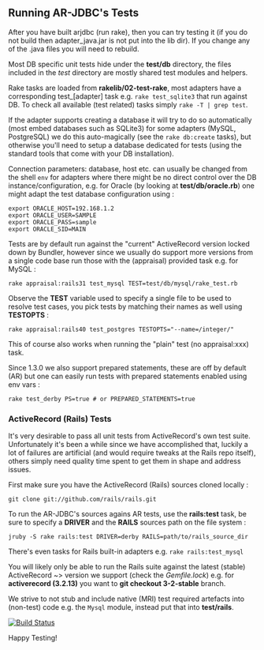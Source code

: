 
## Running AR-JDBC's Tests

After you have built arjdbc (run rake), then you can try testing it (if you
do not build then adapter_java.jar is not put into the lib dir).  If you
change any of the .java files you will need to rebuild.

Most DB specific unit tests hide under the **test/db** directory, the files
included in the *test* directory are mostly shared test modules and helpers.

Rake tasks are loaded from **rakelib/02-test-rake**, most adapters have a
corresponding test_[adapter] task e.g. `rake test_sqlite3` that run against DB.
To check all available (test related) tasks simply `rake -T | grep test`.

If the adapter supports creating a database it will try to do so automatically
(most embed databases such as SQLite3) for some adapters (MySQL, PostgreSQL) we
do this auto-magically (see the `rake db:create` tasks), but otherwise you'll
need to setup a database dedicated for tests (using the standard tools that come
with your DB installation).

Connection parameters: database, host etc. can usually be changed from the shell
`env` for adapters where there might be no direct control over the DB
instance/configuration, e.g. for Oracle (by looking at **test/db/oracle.rb**)
one might adapt the test database configuration using :
```
export ORACLE_HOST=192.168.1.2
export ORACLE_USER=SAMPLE
export ORACLE_PASS=sample
export ORACLE_SID=MAIN
```

Tests are by default run against the "current" ActiveRecord version locked down
by Bundler, however since we usually do support more versions from a single code
base run those with the (appraisal) provided task e.g. for MySQL :

    rake appraisal:rails31 test_mysql TEST=test/db/mysql/rake_test.rb

Observe the **TEST** variable used to specify a single file to be used to resolve
test cases, you pick tests by matching their names as well using **TESTOPTS** :

    rake appraisal:rails40 test_postgres TESTOPTS="--name=/integer/"

This of course also works when running the "plain" test (no appraisal:xxx) task.

Since 1.3.0 we also support prepared statements, these are off by default (AR)
but one can easily run tests with prepared statements enabled using env vars :

    rake test_derby PS=true # or PREPARED_STATEMENTS=true


### ActiveRecord (Rails) Tests

It's very desirable to pass all unit tests from ActiveRecord's own test suite.
Unfortunately it's been a while since we have accomplished that, luckily a lot
of failures are artificial (and would require tweaks at the Rails repo itself),
others simply need quality time spent to get them in shape and address issues.

First make sure you have the ActiveRecord (Rails) sources cloned locally :

    git clone git://github.com/rails/rails.git

To run the AR-JDBC's sources agains AR tests, use the **rails:test** task, be
sure to specify a **DRIVER** and the **RAILS** sources path on the file system :

    jruby -S rake rails:test DRIVER=derby RAILS=path/to/rails_source_dir

There's even tasks for Rails built-in adapters e.g. `rake rails:test_mysql`

You will likely only be able to run the Rails suite against the latest (stable)
ActiveRecord ~> version we support (check the *Gemfile.lock*) e.g. for
**activerecord (3.2.13)** you want to **git checkout 3-2-stable** branch.

We strive to not stub and include native (MRI) test required artefacts into
(non-test) code e.g. the `Mysql` module, instead put that into **test/rails**.

[![Build Status][0]](http://travis-ci.org/#!/jruby/activerecord-jdbc-adapter)

Happy Testing!

[0]: https://secure.travis-ci.org/jruby/activerecord-jdbc-adapter.png
